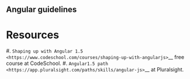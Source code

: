 Angular guidelines
------------------


Resources
=========

#. `Shaping up with Angular 1.5 <https://www.codeschool.com/courses/shaping-up-with-angularjs>`__ free course at CodeSchool.
#. `Angular1.5 path <https://app.pluralsight.com/paths/skills/angular-js>`__ at Pluralsight.



